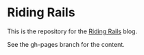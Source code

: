# Riding Rails

This is the repository for the [Riding Rails][1] blog.

See the gh-pages branch for the content.

[1]: http://weblog.rubyonrails.org/
